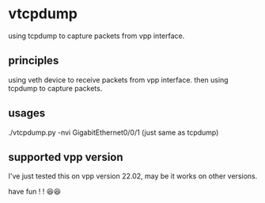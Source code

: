 # vtcpdump

using tcpdump to capture packets from vpp interface.

## principles

using veth device to receive packets from vpp interface. then using tcpdump to capture packets.

## usages

./vtcpdump.py -nvi GigabitEthernet0/0/1 (just same as tcpdump)

## supported vpp version

I've just tested this on vpp version 22.02, may be it works on other versions.

have fun ! ! 😆😆
